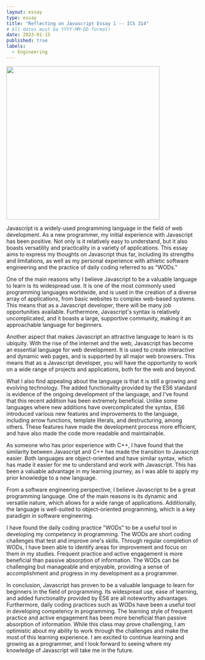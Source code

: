 ```yaml
---
layout: essay
type: essay
title: "Reflecting on Javascript Essay 1 -- ICS 314"
# All dates must be YYYY-MM-DD format!
date: 2023-01-15
published: true
labels:
  - Engineering
---
```


<img width="400px" class="rounded float-start pe-4" src="../img/water_stones.jpg">

Javascript is a widely-used programming language in the field of web development. As a new programmer, my initial experience with Javascript has been positive. Not only is it relatively easy to understand, but it also boasts versatility and practicality in a variety of applications. This essay aims to express my thoughts on Javascript thus far, including its strengths and limitations, as well as my personal experience with athletic software engineering and the practice of daily coding referred to as "WODs."

One of the main reasons why I believe Javascript to be a valuable language to learn is its widespread use. It is one of the most commonly used programming languages worldwide, and is used in the creation of a diverse array of applications, from basic websites to complex web-based systems. This means that as a Javascript developer, there will be many job opportunities available. Furthermore, Javascript's syntax is relatively uncomplicated, and it boasts a large, supportive community, making it an approachable language for beginners.

Another aspect that makes Javascript an attractive language to learn is its ubiquity. With the rise of the internet and the web, Javascript has become an essential language for web development. It is used to create interactive and dynamic web pages, and is supported by all major web browsers. This means that as a Javascript developer, you will have the opportunity to work on a wide range of projects and applications, both for the web and beyond.

What I also find appealing about the language is that it is still a growing and evolving technology. The added functionality provided by the ES6 standard is evidence of the ongoing development of the language, and I've found that this recent addition has been extremely beneficial. Unlike some languages where new additions have overcomplicated the syntax, ES6 introduced various new features and improvements to the language, including arrow functions, template literals, and destructuring, among others. These features have made the development process more efficient, and have also made the code more readable and maintainable.

As someone who has prior experience with C++, I have found that the similarity between Javascript and C++ has made the transition to Javascript easier. Both languages are object-oriented and have similar syntax, which has made it easier for me to understand and work with Javascript. This has been a valuable advantage in my learning journey, as I was able to apply my prior knowledge to a new language.

From a software engineering perspective, I believe Javascript to be a great programming language. One of the main reasons is its dynamic and versatile nature, which allows for a wide range of applications. Additionally, the language is well-suited to object-oriented programming, which is a key paradigm in software engineering.

I have found the daily coding practice "WODs" to be a useful tool in developing my competency in programming. The WODs are short coding challenges that test and improve one's skills. Through regular completion of WODs, I have been able to identify areas for improvement and focus on them in my studies. Frequent practice and active engagement is more beneficial than passive absorption of information. The WODs can be challenging but manageable and enjoyable, providing a sense of accomplishment and progress in my development as a programmer.

In conclusion, Javascript has proven to be a valuable language to learn for beginners in the field of programming. Its widespread use, ease of learning, and added functionality provided by ES6 are all noteworthy advantages. Furthermore, daily coding practices such as WODs have been a useful tool in developing competency in programming. The learning style of frequent practice and active engagement has been more beneficial than passive absorption of information. While this class may prove challenging, I am optimistic about my ability to work through the challenges and make the most of this learning experience. I am excited to continue learning and growing as a programmer, and I look forward to seeing where my knowledge of Javascript will take me in the future.


